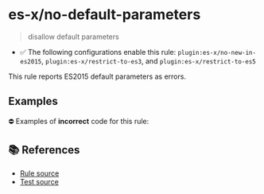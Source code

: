 # es-x/no-default-parameters
> disallow default parameters

- ✅ The following configurations enable this rule: `plugin:es-x/no-new-in-es2015`, `plugin:es-x/restrict-to-es3`, and `plugin:es-x/restrict-to-es5`

This rule reports ES2015 default parameters as errors.

## Examples

⛔ Examples of **incorrect** code for this rule:

<eslint-playground type="bad" code="/*eslint es-x/no-default-parameters: error */
function f(a = 1) {}
" />

## 📚 References

- [Rule source](https://github.com/ota-meshi/eslint-plugin-es-x/blob/v5.0.0/lib/rules/no-default-parameters.js)
- [Test source](https://github.com/ota-meshi/eslint-plugin-es-x/blob/v5.0.0/tests/lib/rules/no-default-parameters.js)

